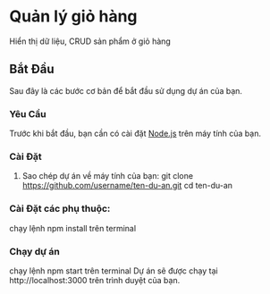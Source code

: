 # Quản lý giỏ hàng

Hiển thị dữ liệu, CRUD sản phẩm ở giỏ hàng

## Bắt Đầu

Sau đây là các bước cơ bản để bắt đầu sử dụng dự án của bạn.

### Yêu Cầu

Trước khi bắt đầu, bạn cần có cài đặt [Node.js](https://nodejs.org/) trên máy tính của bạn.

### Cài Đặt

1. Sao chép dự án về máy tính của bạn:
   git clone https://github.com/username/ten-du-an.git
   cd ten-du-an
### Cài Đặt các phụ thuộc:

chạy lệnh npm install trên terminal

### Chạy dự án

chạy lệnh npm start trên terminal
Dự án sẽ được chạy tại http://localhost:3000 trên trình duyệt của bạn.
